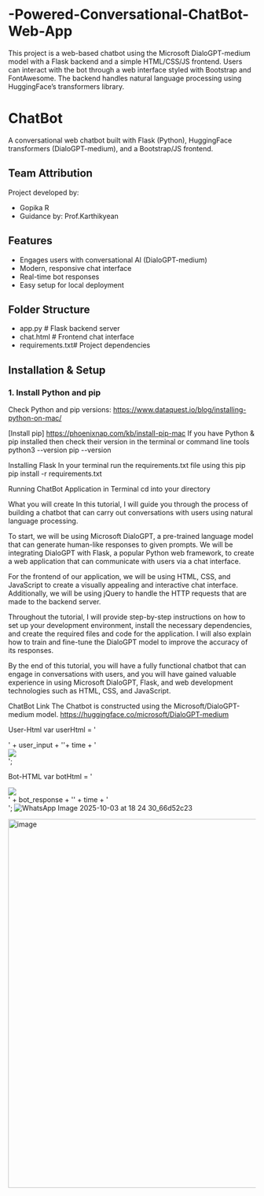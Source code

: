 # -Powered-Conversational-ChatBot-Web-App
This project is a web-based chatbot using the Microsoft DialoGPT-medium model with a Flask backend and a simple HTML/CSS/JS frontend. Users can interact with the bot through a web interface styled with Bootstrap and FontAwesome. The backend handles natural language processing using HuggingFace’s transformers library.

# ChatBot

A conversational web chatbot built with Flask (Python), HuggingFace transformers (DialoGPT-medium), and a Bootstrap/JS frontend.

## Team Attribution
Project developed by:
- Gopika R 
- Guidance by: Prof.Karthikyean

## Features
- Engages users with conversational AI (DialoGPT-medium)
- Modern, responsive chat interface
- Real-time bot responses
- Easy setup for local deployment

## Folder Structure
- app.py          # Flask backend server
- chat.html       # Frontend chat interface
- requirements.txt# Project dependencies

## Installation & Setup

### 1. Install Python and pip
Check Python and pip versions:
https://www.dataquest.io/blog/installing-python-on-mac/

[Install pip]
https://phoenixnap.com/kb/install-pip-mac
If you have Python & pip installed then check their version in the terminal or command line tools
python3 --version
pip --version

Installing Flask
In your terminal run the requirements.txt file using this pip
pip install -r requirements.txt

Running ChatBot Application in Terminal
cd into your directory

What you will create
In this tutorial, I will guide you through the process of building a chatbot that can carry out conversations with users using natural language processing.

To start, we will be using Microsoft DialoGPT, a pre-trained language model that can generate human-like responses to given prompts. We will be integrating DialoGPT with Flask, a popular Python web framework, to create a web application that can communicate with users via a chat interface.

For the frontend of our application, we will be using HTML, CSS, and JavaScript to create a visually appealing and interactive chat interface. Additionally, we will be using jQuery to handle the HTTP requests that are made to the backend server.

Throughout the tutorial, I will provide step-by-step instructions on how to set up your development environment, install the necessary dependencies, and create the required files and code for the application. I will also explain how to train and fine-tune the DialoGPT model to improve the accuracy of its responses.

By the end of this tutorial, you will have a fully functional chatbot that can engage in conversations with users, and you will have gained valuable experience in using Microsoft DialoGPT, Flask, and web development technologies such as HTML, CSS, and JavaScript.

ChatBot Link
The Chatbot is constructed using the Microsoft/DialoGPT-medium model.
https://huggingface.co/microsoft/DialoGPT-medium

User-Html
var userHtml = '<div class="d-flex justify-content-end mb-4"><div class="msg_cotainer_send">' + user_input + '<span class="msg_time_send">'+ time + 
    '</span></div><div class="img_cont_msg"><img src="https://i.ibb.co/d5b84Xw/Untitled-design.png" class="rounded-circle user_img_msg"></div></div>';

  Bot-HTML
  var botHtml = '<div class="d-flex justify-content-start mb-4"><div class="img_cont_msg"><img src="https://i.ibb.co/fSNP7Rz/icons8-chatgpt-512.png" class="rounded-circle user_img_msg"></div><div class="msg_cotainer">' + bot_response + '<span class="msg_time">' + time + '</span></div></div>';
  ![WhatsApp Image 2025-10-03 at 18 24 30_66d52c23](https://github.com/user-attachments/assets/9a849d12-cfb4-47f0-bea1-c297f9485b51)

  <img width="1402" height="749" alt="image" src="https://github.com/user-attachments/assets/d364f5f0-c470-4bb0-9a21-a8783da1e7f7" />

